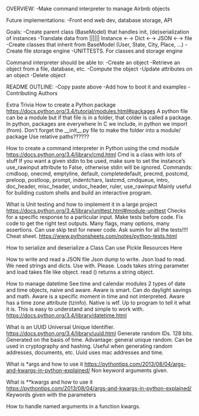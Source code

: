 OVERVIEW:
    -Make command interpreter to manage Airbnb objects


Future implementations:
    -Front end web dev, database storage, API


Goals:
    -Create parent class (BaseModel) that handles init, (de)serialization of instances
    -Translate data from |||||| Instance ←→ Dict ←→ JSON ←→ file
    -Create classes that inherit from BaseModel (User, State, City, Place, …)
    -Create file storage engine
    -UNITTESTS. For classes and storage engine


Command interpreter should be able to:
    -Create an object
    -Retrieve an object from a file, database, etc.
    -Compute the object
    -Update attributes on an object
    -Delete object


README OUTLINE:
    -Copy paste above
    -Add how to boot it and examples
    -Contributing Authors









Extra Trivia
How to create a Python package
https://docs.python.org/3.4/tutorial/modules.html#packages
A python file can be a module but if that file is in a folder, that colder is called a package. In python, packages are everywhere
In C we include, in python we import (from). 
Don’t forget the \_\_init\_\_.py file to make the folder into a module/ package
Use relative paths?????? 

How to create a command interpreter in Python using the cmd module
https://docs.python.org/3.4/library/cmd.html
Cmd is a class with lots of stuff
If you want a given stdin to be used, make sure to set the instance’s use\_rawinput attribute to False, otherwise stdin will be ignored.
Commands: cmdloop, onecmd, emptyline, default, completedefault, precmd, postcmd, preloop, postloop, prompt, indentchars, lastcmd, cmdqueue, intro, doc\_header, misc\_header, undoc\_header, ruler, use\_rawinput
Mainly useful for building custom shells and build an interactive program. 

What is Unit testing and how to implement it in a large project
https://docs.python.org/3.4/library/unittest.html#module-unittest
Checks for a specific response to a particular input.
Make tests before code. Fix code to get the right test outputs.
Many flags, many options, many assertions.
Can use skip test for newer code.
 Ask sumin for all the tests!!!!
Cheat sheet. https://www.pythonsheets.com/notes/python-tests.html

How to serialize and deserialize a Class
Can use Pickle
Resources Here

How to write and read a JSON file
Json dump to write. Json load to read. 
We need strings and dicts.
Use with. Please.
Loads takes string parameter and load takes file like object. read () returns a string object.

How to manage datetime
See time and calendar modules
2 types of date and time objects, naive and aware.
Aware is smart. Can do daylight savings and math. Aware is a specific moment in time and not interpreted. Aware has a time zone attribute (tzinfo).
Native is wtf. Up to program to tell it what it is. This is easy to understand and simple to work with.
https://docs.python.org/3.4/library/datetime.html 

What is an UUID
Universal Unique Identifier. https://docs.python.org/3.4/library/uuid.html
Generate random IDs. 128 bits. Generated on the basis of time. Advantage: general unique random. Can be used in cryptography and hashing. Useful when generating random addresses, documents, etc.
Uuid uses mac addresses and time.

What is \*args and how to use it
https://pythontips.com/2013/08/04/args-and-kwargs-in-python-explained/
Non keyword arguments given.

What is \*\*kwargs and how to use it
https://pythontips.com/2013/08/04/args-and-kwargs-in-python-explained/
Keywords given with the parameters

How to handle named arguments in a function
kwargs.

